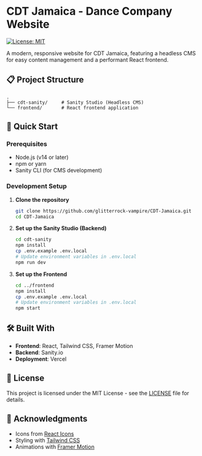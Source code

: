 # CDT Jamaica - Dance Company Website

[![License: MIT](https://img.shields.io/badge/License-MIT-yellow.svg)](https://opensource.org/licenses/MIT)

A modern, responsive website for CDT Jamaica, featuring a headless CMS for easy content management and a performant React frontend.

## 📋 Project Structure

```
.
├── cdt-sanity/     # Sanity Studio (Headless CMS)
└── frontend/       # React frontend application
```

## 🚀 Quick Start

### Prerequisites
- Node.js (v14 or later)
- npm or yarn
- Sanity CLI (for CMS development)

### Development Setup

1. **Clone the repository**
   ```bash
   git clone https://github.com/glitterrock-vampire/CDT-Jamaica.git
   cd CDT-Jamaica
   ```

2. **Set up the Sanity Studio (Backend)**
   ```bash
   cd cdt-sanity
   npm install
   cp .env.example .env.local
   # Update environment variables in .env.local
   npm run dev
   ```

3. **Set up the Frontend**
   ```bash
   cd ../frontend
   npm install
   cp .env.example .env.local
   # Update environment variables in .env.local
   npm start
   ```

## 🛠 Built With

- **Frontend**: React, Tailwind CSS, Framer Motion
- **Backend**: Sanity.io
- **Deployment**: Vercel

## 📄 License

This project is licensed under the MIT License - see the [LICENSE](LICENSE) file for details.

## 🙏 Acknowledgments

- Icons from [React Icons](https://react-icons.github.io/react-icons/)
- Styling with [Tailwind CSS](https://tailwindcss.com/)
- Animations with [Framer Motion](https://www.framer.com/motion/)
